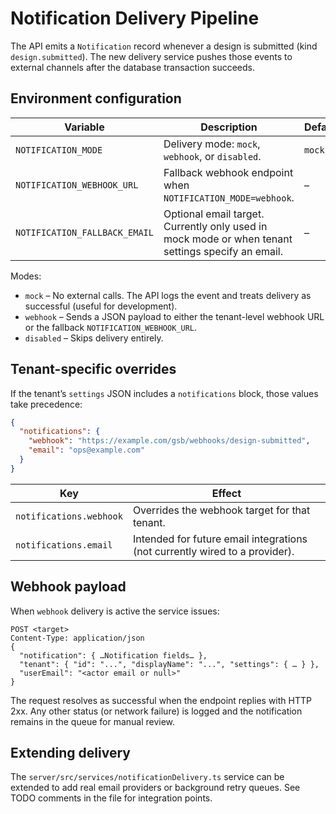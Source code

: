 # Notification Delivery Pipeline

The API emits a `Notification` record whenever a design is submitted (kind `design.submitted`). The new delivery service pushes those events to external channels after the database transaction succeeds.

## Environment configuration

| Variable | Description | Default |
| --- | --- | --- |
| `NOTIFICATION_MODE` | Delivery mode: `mock`, `webhook`, or `disabled`. | `mock` |
| `NOTIFICATION_WEBHOOK_URL` | Fallback webhook endpoint when `NOTIFICATION_MODE=webhook`. | – |
| `NOTIFICATION_FALLBACK_EMAIL` | Optional email target. Currently only used in mock mode or when tenant settings specify an email. | – |

Modes:

- `mock` – No external calls. The API logs the event and treats delivery as successful (useful for development).
- `webhook` – Sends a JSON payload to either the tenant-level webhook URL or the fallback `NOTIFICATION_WEBHOOK_URL`.
- `disabled` – Skips delivery entirely.

## Tenant-specific overrides

If the tenant’s `settings` JSON includes a `notifications` block, those values take precedence:

```json
{
  "notifications": {
    "webhook": "https://example.com/gsb/webhooks/design-submitted",
    "email": "ops@example.com"
  }
}
```

| Key | Effect |
| --- | --- |
| `notifications.webhook` | Overrides the webhook target for that tenant. |
| `notifications.email` | Intended for future email integrations (not currently wired to a provider). |

## Webhook payload

When `webhook` delivery is active the service issues:

```
POST <target>
Content-Type: application/json
{
  "notification": { …Notification fields… },
  "tenant": { "id": "...", "displayName": "...", "settings": { … } },
  "userEmail": "<actor email or null>"
}
```

The request resolves as successful when the endpoint replies with HTTP 2xx. Any other status (or network failure) is logged and the notification remains in the queue for manual review.

## Extending delivery

The `server/src/services/notificationDelivery.ts` service can be extended to add real email providers or background retry queues. See TODO comments in the file for integration points.
